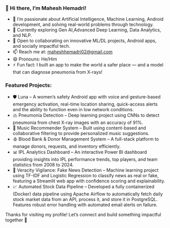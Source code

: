 ### 👋 Hi there, I’m Mahesh Hemadri!

- 👀 I’m passionate about Artificial Intelligence, Machine Learning, Android development, and solving real-world problems through technology.  
- 🌱 Currently exploring Gen AI,Advanced Deep Learning, Data Analytics, and NLP.  
- 💞️ Open to collaborating on innovative ML/DL projects, Android apps, and socially impactful tech.  
- 📫 Reach me at: maheshhemadri02@gmail.com  
- 😄 Pronouns: He/Him  
- ⚡ Fun fact: I built an app to make the world a safer place — and a model that can diagnose pneumonia from X-rays!

### Featured Projects:
- 🛡️ Luna – A women’s safety Android app with voice and gesture-based emergency activation, real-time location sharing, quick-access alerts and the ability to function even in low network conditions.
- 🫁 Pneumonia Detection – Deep learning project using CNNs to detect pneumonia from chest X-ray images with an accuracy of 91%.
- 🎵 Music Recommender System – Built using content-based and collaborative filtering to provide personalized music suggestions.
- 🩸 Blood Bank & Donor Management System – A full-stack platform to manage donors, requests, and inventory efficiently.
- 📊 IPL Analytics Dashboard – An interactive Power BI dashboard providing insights into IPL performance trends, top players, and team statistics from 2008 to 2024.
- 📰 Veracity Vigilance: Fake News Detection – Machine learning project using TF-IDF and Logistic Regression to classify news as real or fake, featuring a Streamlit web app with confidence scoring and explainability.
- 📈 Automated Stock Data Pipeline – Developed a fully containerized (Docker) data pipeline using Apache Airflow to automatically fetch daily stock market data from an API, process it, and store it in PostgreSQL. Features robust error handling with automated email alerts on failure.

Thanks for visiting my profile! Let’s connect and build something impactful together 🙌
